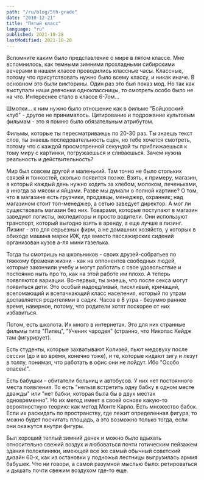 ```yaml
---
path: "/ru/blog/5th-grade"
date: "2010-12-21"
title: "Пятый класс"
language: "ru"
published: 2021-10-28
lastModified: 2021-10-28
---
```


Вспомните каким было представление о мире в пятом классе. Мне вспомнилось, как темными зимними прохладными сибирскими вечерами в нашем классе проводились классные часы. Классные, потому что присутствовать нужно было всему классу, и никак иначе. В основном это были викторины. Один раз это был показ мод. Но так как выступали наши девчонки одноклассницы, то смотреть особо было не на что. Интереснее стало в классе 6-7ом...

Шмотки... к ним нужно было отношение как в фильме "Бойцовский клуб" - другое не принималось. Цитирование и подрожание культовым фильмам - это я помню было обязательным атрибутом.

Фильмы, которые ты пересматриваешь по 20-30 раз. Ты знаешь текст слов, ты знаешь последовательность сцен, но тебе хочется смотреть, потому что с каждой просмотренной секундой ты приближаешься к тому миру с картинки, погружаешься и сливаешься. Зачем нужна реальность и действительность?

Мир был совсем другой и маленький. Там точно не было стольких связей и тонкостей, сколько появится позже. Взять, к примеру, магазин, в который каждый день нужно ходить за хлебом, молоком, печеньками, а иногда за мясом и яйцами. Разве мы думали о полной картине? О том, что в магазине есть грузчики, продавцы, менеджер, охранник; над магазином стоит топ-менеджер, а сетью заведует директор. А мог ли существовать магазин без них. Товарами, которые поступают в магазин заведуют логисты, экспедиторы и просто водители. Они используют транспорт, который выгодно взять в аренду, а еще лучше в лизинг. Лизинг - это для серьезных фирм, а не домашних хозяйств, у которых в обиходе машина марки ИЖ, где вместо пассажирских сидений организован кузов а-ля мини газелька.

Тогда ты смотришь на школьников - своих друзей-собратьев по тяжкому бремени жизни - как на оппонентов свободных людей, которые закончили учебу и могут работать с свое удовольствие и постоянно ныть про то, как на этой работе им плохо. А теперь появляются вариации. Во-первых, ты знаешь, что после секса могут появиться дети. Это особый надоедливый, пискливый, кричащий, вселомающий и всепачкающий класс населения, который по утрам доставляется родителями в садик. Часов в 8 утра - безумно раннее время, наверное, потому, что родители хотят поскорее от них избавиться.

Потом, есть школота. Их много в интернетах. Это для них странные фильмы типа "Пипец", "Ученик чародея" (странно, что Николас Кейдж там фигурирует).

Есть студенты, которые захватывают Колизей, пьют медовуху после сессии (до и во время, конечно тоже), и те, которые кидают зигу и лезут в толпу, понимая, что работать в офис они не пойдут. Ибо "Особо опасен!".

Есть бабушки - обитатели больниц и автобусов. У них нет постоянного места появления. То есть "нельзя встретить одну бабку в одном месте дважды" или "нет бабки, которая была бы в двух местах одновременно". Но их метод имеет в своей основе какую-то вероятностную теорию: как метод Монте Карло. Есть множество бабок. Если их раскидать по пространству, где лежит определенная фигура, то можно будет посчитать площадь, а это возможно только тогда, если они окажутся внутри фигуры.

Был хороший теплый зимний денек и можно было вдыхать относительно свежий воздух и любоваться почти готическим пейзажем здания полоклиники, имеющей все же самый обычный советский дизайн 60-х, как из остановки у подножья лестницы выгрузилась армия бабушек. Что ни говори, а самой разумной мыслью было: ретироваться и дышать почти свежим воздухом где-то еще.
